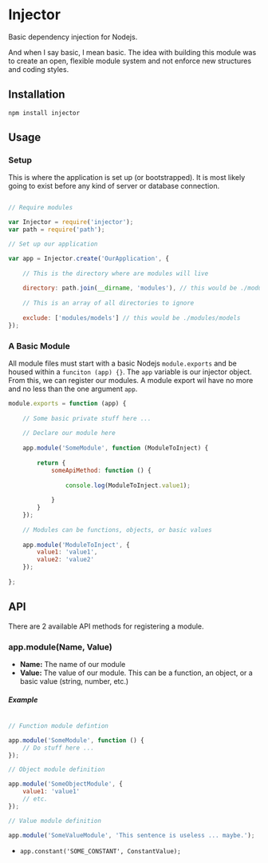 # Injector

Basic dependency injection for Nodejs.

And when I say basic, I mean basic. The idea with building this module was to create an open, flexible module system and not enforce new structures and coding styles.

## Installation

```
npm install injector
```

## Usage

### Setup

This is where the application is set up (or bootstrapped). It is most likely going to exist before any kind of server or database connection.

```javascript

// Require modules

var Injector = require('injector');
var path = require('path');

// Set up our application

var app = Injector.create('OurApplication', {
    
    // This is the directory where are modules will live
  
    directory: path.join(__dirname, 'modules'), // this would be ./modules
    
    // This is an array of all directories to ignore
    
    exclude: ['modules/models'] // this would be ./modules/models
});
```


### A Basic Module

All module files must start with a basic Nodejs ` module.exports ` and be housed within a ` funciton (app) {} `. The ` app ` variable is our injector object. From this, we can register our modules. A module export wil have no more and no less than the one argument ` app `.

```javascript
module.exports = function (app) {
    
    // Some basic private stuff here ...
    
    // Declare our module here
    
    app.module('SomeModule', function (ModuleToInject) {
        
        return {
            someApiMethod: function () {
                
                console.log(ModuleToInject.value1);
                
            }
        }
    });
    
    // Modules can be functions, objects, or basic values
    
    app.module('ModuleToInject', {
        value1: 'value1',
        value2: 'value2'
    });
    
};
```

## API

There are 2 available API methods for registering a module.

### app.module(Name, Value)
* **Name:** The name of our module
* **Value:** The value of our module. This can be a function, an object, or a basic value (string, number, etc.)

##### Example
```javascript

// Function module defintion

app.module('SomeModule', function () {
    // Do stuff here ...
});

// Object module definition

app.module('SomeObjectModule', {
    value1: 'value1'
    // etc.
});

// Value module definition

app.module('SomeValueModule', 'This sentence is useless ... maybe.');

```



* ` app.constant('SOME_CONSTANT', ConstantValue); `
